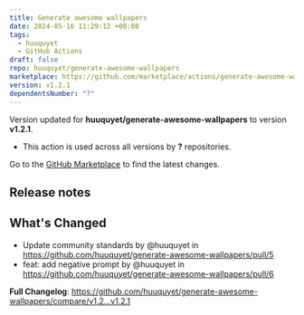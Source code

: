 ```yaml
---
title: Generate awesome wallpapers
date: 2024-05-16 11:29:12 +00:00
tags:
  - huuquyet
  - GitHub Actions
draft: false
repo: huuquyet/generate-awesome-wallpapers
marketplace: https://github.com/marketplace/actions/generate-awesome-wallpapers
version: v1.2.1
dependentsNumber: "?"
---
```



Version updated for **huuquyet/generate-awesome-wallpapers** to version **v1.2.1**.
- This action is used across all versions by **?** repositories.

Go to the [GitHub Marketplace](https://github.com/marketplace/actions/generate-awesome-wallpapers) to find the latest changes.

## Release notes

## What's Changed
* Update community standards by @huuquyet in https://github.com/huuquyet/generate-awesome-wallpapers/pull/5
* feat: add negative prompt by @huuquyet in https://github.com/huuquyet/generate-awesome-wallpapers/pull/6


**Full Changelog**: https://github.com/huuquyet/generate-awesome-wallpapers/compare/v1.2...v1.2.1
